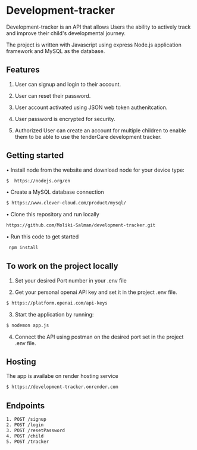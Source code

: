 
# Development-tracker
Development-tracker is an API that allows Users the ability to actively track and improve their child's developmental journey. 

The project is written with Javascript using express Node.js application framework and MySQL as the database.
## Features

1. User can signup and login to their account. 

2.	User can reset their password. 

3. User account activated using JSON web token authenitcation. 

4. User password is encrypted for security.
  
5. Authorized User can create an account for multiple children to enable them to be able to use the tenderCare development tracker. 

## Getting started

•	Install node from the website and download node for your device type:

```bash
$  https://nodejs.org/en
```
• Create a MySQL database connection 
```bash
$ https://www.clever-cloud.com/product/mysql/
```
• Clone this repository and run locally
```bash
https://github.com/Moliki-Salman/development-tracker.git
```
• Run this code to get started
```bash
 npm install
```
## To work on the project locally

1. Set your desired Port number in your .env file
  
2. Get your personal openai API key and set it in the project .env file.
```bash
$ https://platform.openai.com/api-keys 
```
3.   Start the application by running:
```bash
$ nodemon app.js 
```
4. Connect the API using postman on the desired port set in the project .env file.

## Hosting
The app is availabe on render hosting service
```bash
$ https://development-tracker.onrender.com
```
## Endpoints
```bash
1. POST /signup
2. POST /login
3. POST /resetPassword
4. POST /child
5. POST /tracker
```

